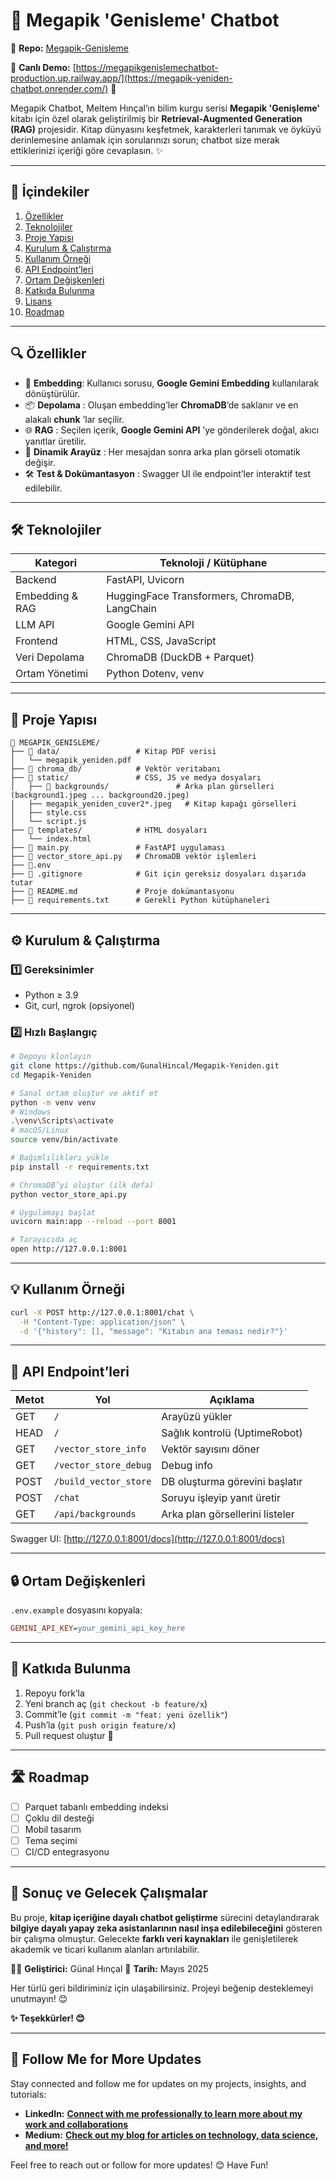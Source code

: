 # 📖 Megapik 'Genisleme' Chatbot

🔗 **Repo:** [Megapik-Genisleme](https://github.com/GunalHincal/Megapik-Genisleme)

🚀 **Canlı Demo:** [https://megapikgenislemechatbot-production.up.railway.app/](https://megapik-yeniden-chatbot.onrender.com/) 🔗

Megapik Chatbot, Meltem Hınçal’ın bilim kurgu serisi **Megapik 'Genişleme'** kitabı için özel olarak geliştirilmiş bir **Retrieval-Augmented Generation (RAG)** projesidir. Kitap dünyasını keşfetmek, karakterleri tanımak ve öyküyü derinlemesine anlamak için sorularınızı sorun; chatbot size merak ettiklerinizi içeriği göre cevaplasın. ✨

---

## 📖 İçindekiler

1. [Özellikler](https://chatgpt.com/c/6813c188-e610-8000-829a-bde0d5ccad45#-%C3%B6zellikler)
2. [Teknolojiler](https://chatgpt.com/c/6813c188-e610-8000-829a-bde0d5ccad45#-teknolojiler)
3. [Proje Yapısı](https://chatgpt.com/c/6813c188-e610-8000-829a-bde0d5ccad45#-proje-yap%C4%B1s%C4%B1)
4. [Kurulum &amp; Çalıştırma](https://chatgpt.com/c/6813c188-e610-8000-829a-bde0d5ccad45#-kurulum--%C3%A7al%C4%B1%C5%9Ft%C4%B1rma)
5. [Kullanım Örneği](https://chatgpt.com/c/6813c188-e610-8000-829a-bde0d5ccad45#-kullan%C4%B1m-%C3%B6rne%C4%9Fi)
6. [API Endpoint’leri](https://chatgpt.com/c/6813c188-e610-8000-829a-bde0d5ccad45#-api-endpointleri)
7. [Ortam Değişkenleri](https://chatgpt.com/c/6813c188-e610-8000-829a-bde0d5ccad45#-ortam-de%C4%9Fi%C5%9Fkenleri)
8. [Katkıda Bulunma](https://chatgpt.com/c/6813c188-e610-8000-829a-bde0d5ccad45#-katk%C4%B1da-bulunma)
9. [Lisans](https://chatgpt.com/c/6813c188-e610-8000-829a-bde0d5ccad45#-lisans)
10. [Roadmap](https://chatgpt.com/c/6813c188-e610-8000-829a-bde0d5ccad45#-roadmap)

---

## 🔍 Özellikler

* 🤖 **Embedding**: Kullanıcı sorusu, **Google Gemini Embedding** kullanılarak dönüştürülür.
* 📦  **Depolama** : Oluşan embedding’ler **ChromaDB**’de saklanır ve en alakalı  **chunk** ’lar seçilir.
* 🌐  **RAG** : Seçilen içerik,  **Google Gemini API** ’ye gönderilerek doğal, akıcı yanıtlar üretilir.
* 🎨  **Dinamik Arayüz** : Her mesajdan sonra arka plan görseli otomatik değişir.
* 🛠️  **Test & Dokümantasyon** : Swagger UI ile endpoint’ler interaktif test edilebilir.

---

## 🛠️ Teknolojiler

| Kategori        | Teknoloji / Kütüphane                       |
| --------------- | --------------------------------------------- |
| Backend         | FastAPI, Uvicorn                              |
| Embedding & RAG | HuggingFace Transformers, ChromaDB, LangChain |
| LLM API         | Google Gemini API                             |
| Frontend        | HTML, CSS, JavaScript                         |
| Veri Depolama   | ChromaDB (DuckDB + Parquet)                   |
| Ortam Yönetimi | Python Dotenv, venv                           |

---

## 📂 Proje Yapısı

```
📂 MEGAPIK_GENISLEME/
├── 📂 data/                 # Kitap PDF verisi
│   └── megapik_yeniden.pdf
├── 📂 chroma_db/            # Vektör veritabanı
├── 📂 static/               # CSS, JS ve medya dosyaları
│   ├── 📂 backgrounds/               # Arka plan görselleri (background1.jpeg ... background20.jpeg)
│   ├── megapik_yeniden_cover2*.jpeg   # Kitap kapağı görselleri
│   ├── style.css
│   └── script.js
├── 📂 templates/            # HTML dosyaları
│   └── index.html
├── 📄 main.py               # FastAPI uygulaması
├── 📄 vector_store_api.py   # ChromaDB vektör işlemleri
├── 🔧.env
├── 📄 .gitignore            # Git için gereksiz dosyaları dışarıda tutar
├── 📄 README.md             # Proje dokümantasyonu
├── 📄 requirements.txt      # Gerekli Python kütüphaneleri
```

---

## ⚙️ Kurulum & Çalıştırma

### 1️⃣ Gereksinimler

* Python ≥ 3.9
* Git, curl, ngrok (opsiyonel)

### 2️⃣ Hızlı Başlangıç

```bash
# Depoyu klonlayın
git clone https://github.com/GunalHincal/Megapik-Yeniden.git
cd Megapik-Yeniden

# Sanal ortam oluştur ve aktif et
python -m venv venv
# Windows
.\venv\Scripts\activate
# macOS/Linux
source venv/bin/activate

# Bağımlılıkları yükle
pip install -r requirements.txt

# ChromaDB’yi oluştur (ilk defa)
python vector_store_api.py

# Uygulamayı başlat
uvicorn main:app --reload --port 8001

# Tarayıcıda aç
open http://127.0.0.1:8001
```

---

## 💡 Kullanım Örneği

```bash
curl -X POST http://127.0.0.1:8001/chat \
  -H "Content-Type: application/json" \
  -d '{"history": [], "message": "Kitabın ana teması nedir?"}'
```

---

## 🚏 API Endpoint’leri

| Metot | Yol                     | Açıklama                         |
| ----- | ----------------------- | ---------------------------------- |
| GET   | `/`                   | Arayüzü yükler                  |
| HEAD  | `/`                   | Sağlık kontrolü (UptimeRobot)   |
| GET   | `/vector_store_info`  | Vektör sayısını döner         |
| GET   | `/vector_store_debug` | Debug info                         |
| POST  | `/build_vector_store` | DB oluşturma görevini başlatır |
| POST  | `/chat`               | Soruyu işleyip yanıt üretir     |
| GET   | `/api/backgrounds`    | Arka plan görsellerini listeler   |

Swagger UI: [http://127.0.0.1:8001/docs](http://127.0.0.1:8001/docs)

---

## 🔒 Ortam Değişkenleri

`.env.example` dosyasını kopyala:

```ini
GEMINI_API_KEY=your_gemini_api_key_here
```

---

## 🤝 Katkıda Bulunma

1. Repoyu fork’la
2. Yeni branch aç (`git checkout -b feature/x`)
3. Commit’le (`git commit -m "feat: yeni özellik"`)
4. Push’la (`git push origin feature/x`)
5. Pull request oluştur 🎉

---

## 🛣️ Roadmap

* [ ] Parquet tabanlı embedding indeksi
* [ ] Çoklu dil desteği
* [ ] Mobil tasarım
* [ ] Tema seçimi
* [ ] CI/CD entegrasyonu

---

## 🎯 Sonuç ve Gelecek Çalışmalar

Bu proje, **kitap içeriğine dayalı chatbot geliştirme** sürecini detaylandırarak **bilgiye dayalı yapay zeka asistanlarının nasıl inşa edilebileceğini** gösteren bir çalışma olmuştur. Gelecekte **farklı veri kaynakları** ile genişletilerek akademik ve ticari kullanım alanları artırılabilir.

👩‍💻 **Geliştirici:** Günal Hınçal
📆 **Tarih:** Mayıs 2025

Her türlü geri bildiriminiz için ulaşabilirsiniz. Projeyi beğenip desteklemeyi unutmayın! 😊

**✨ Teşekkürler! 😊**

---


## 🚀 Follow Me for More Updates

Stay connected and follow me for updates on my projects, insights, and tutorials:

* **LinkedIn:** **[Connect with me professionally to learn more about my work and collaborations](https://www.linkedin.com/in/gunalhincal)**
* **Medium:** **[Check out my blog for articles on technology, data science, and more!](https://medium.com/@hincalgunal)**

Feel free to reach out or follow for more updates! 😊 Have Fun!
